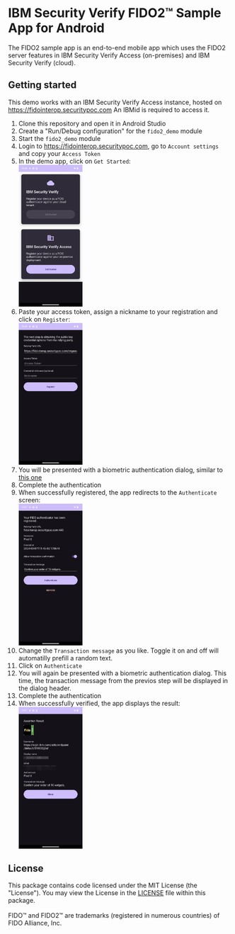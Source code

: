 # IBM Security Verify FIDO2™ Sample App for Android

The FIDO2 sample app is an end-to-end mobile app which uses the FIDO2 server features in IBM Security Verify Access (on-premises) and IBM Security Verify (cloud).


## Getting started
This demo works with an IBM Security Verify Access instance, hosted on https://fidointerop.securitypoc.com An IBMid is required to access it.

1. Clone this repository and open it in Android Studio
1. Create a "Run/Debug configuration" for the `fido2_demo` module
1. Start the `fido2_demo` module
1. Login to https://fidointerop.securitypoc.com, go to `Account settings` and copy your `Access Token`
1. In the demo app, click on `Get Started`: <br/><img src="./fido2demo-1-start.png" width="30%">
1. Paste your access token, assign a nickname to your registration and click on `Register`: <br/><img src="./fido2demo-2-register.png" width="30%">
1. You will be presented with a biometric authentication dialog, similar to [this one](https://developer.android.com/training/sign-in/biometric-auth#display-login-prompt)
1. Complete the authentication
1. When successfully registered, the app redirects to the `Authenticate` screen:
<br/><img src="./fido2demo-3-authenticate.png" width="30%">
1. Change the `Transaction message` as you like. Toggle it on and off will automatilly prefill a random text.
1. Click on `Authenticate`
1. You will again be presented with a biometric authentication dialog. This time, the transaction message from the previos step will be displayed in the dialog header.
1. Complete the authentication
1. When successfully verified, the app displays the result:<br/><img src="./fido2demo-4-close.png" width="30%">

## License
This package contains code licensed under the MIT License (the "License"). You may view the License in the [LICENSE](../../LICENSE) file within this package.
<br/><br/>
FIDO™ and FIDO2™  are  trademarks (registered in numerous countries) of FIDO Alliance, Inc. 
